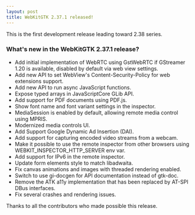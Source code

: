```yaml
---
layout: post
title: WebKitGTK 2.37.1 released!
---
```


This is the first development release leading toward 2.38 series.

### What's new in the WebKitGTK 2.37.1 release?

 - Add initial implementation of WebRTC using GstWebRTC if GStreamer 1.20 is available,
   disabled by default via web view settings.
 - Add new API to set WebView's Content-Security-Policy for web extensions support.
 - Add new API to run async JavaScript functions.
 - Expose typed arrays in JavaScriptCore GLib API.
 - Add support for PDF documents using PDF.js.
 - Show font name and font variant settings in the inspector.
 - MediaSession is enabled by default, allowing remote media control using MPRIS.
 - Modernized media controls UI.
 - Add Support Google Dynamic Ad Insertion (DAI).
 - Add support for capturing encoded video streams from a webcam.
 - Make it possible to use the remote inspector from other browsers using WEBKIT_INSPECTOR_HTTP_SERVER env var.
 - Add support for IPv6 in the remote inspector.
 - Update form elements style to match libadwaita.
 - Fix canvas animations and images with threaded rendering enabled.
 - Switch to use gi-docgen for API documentation instead of gtk-doc.
 - Remove the ATK a11y implementation that has been replaced by AT-SPI DBus interfaces.
 - Fix several crashes and rendering issues.

Thanks to all the contributors who made possible this release.